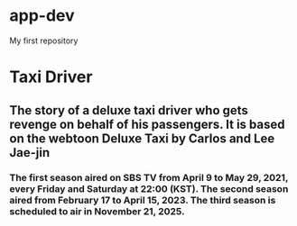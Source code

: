 # app-dev
My first repository

# Taxi Driver
## The story of a deluxe taxi driver who gets revenge on behalf of his passengers. It is based on the webtoon Deluxe Taxi by Carlos and Lee Jae-jin
### The first season aired on SBS TV from April 9 to May 29, 2021, every Friday and Saturday at 22:00 (KST). The second season aired from February 17 to April 15, 2023. The third season is scheduled to air in November 21, 2025.


